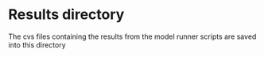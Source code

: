 
# Results directory

The cvs files containing the results from the model runner scripts are saved into this directory
